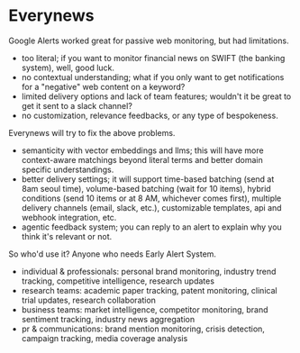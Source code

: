 # Everynews

Google Alerts worked great for passive web monitoring, but had limitations.

- too literal; if you want to monitor financial news on SWIFT (the banking system), well, good luck.
- no contextual understanding; what if you only want to get notifications for a "negative" web content on a keyword?
- limited delivery options and lack of team features; wouldn't it be great to get it sent to a slack channel?
- no customization, relevance feedbacks, or any type of bespokeness. 

Everynews will try to fix the above problems.

- semanticity with vector embeddings and llms; this will have more context-aware matchings beyond literal terms and better domain specific understandings.
- better delivery settings; it will support time-based batching (send at 8am seoul time), volume-based batching (wait for 10 items), hybrid conditions (send 10 items or at 8 AM, whichever comes first), multiple delivery channels (email, slack, etc.), customizable templates, api and webhook integration, etc.
- agentic feedback system; you can reply to an alert to explain why you think it's relevant or not. 

So who'd use it? Anyone who needs Early Alert System.

- individual & professionals: personal brand monitoring, industry trend tracking, competitive intelligence, research updates
- research teams: academic paper tracking, patent monitoring, clinical trial updates, research collaboration
- business teams: market intelligence, competitor monitoring, brand sentiment tracking, industry news aggregation
- pr & communications: brand mention monitoring, crisis detection, campaign tracking, media coverage analysis
